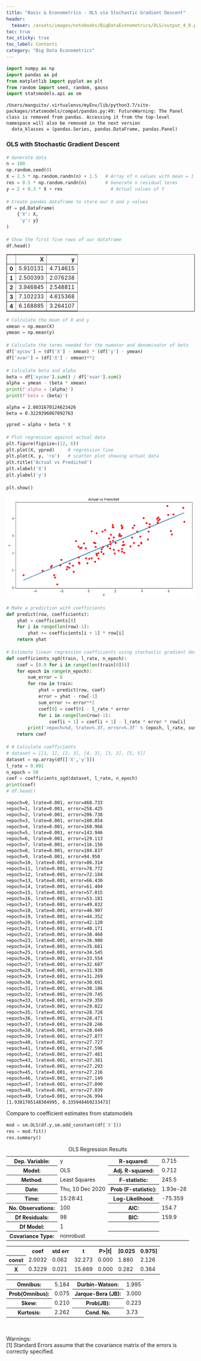 ```yaml
---
title: "Basic & Econometrics - OLS via Stochastic Gradient Descent"
header:
  teaser: /assets/images/notebooks/BigDataEconometrics/OLS/output_4_0.png
toc: true
toc_sticky: true
toc_label: Contents
category: "Big Data Econometrics" 
---
```


```python
import numpy as np
import pandas as pd
from matplotlib import pyplot as plt
from random import seed, random, gauss
import statsmodels.api as sm

```

    /Users/manguito/.virtualenvs/myEnv/lib/python3.7/site-packages/statsmodels/compat/pandas.py:49: FutureWarning: The Panel class is removed from pandas. Accessing it from the top-level namespace will also be removed in the next version
      data_klasses = (pandas.Series, pandas.DataFrame, pandas.Panel)
    

### OLS with Stochastic Gradient Descent


```python
# Generate data
n = 100
np.random.seed(0)
X = 2.5 * np.random.randn(n) + 1.5   # Array of n values with mean = 1.5, stddev = 2.5
res = 0.5 * np.random.randn(n)       # Generate n residual terms
y = 2 + 0.3 * X + res                  # Actual values of Y

# Create pandas dataframe to store our X and y values
df = pd.DataFrame(
    {'X': X,
     'y': y}
)

# Show the first five rows of our dataframe
df.head()
```




<div>
<style scoped>
    .dataframe tbody tr th:only-of-type {
        vertical-align: middle;
    }

    .dataframe tbody tr th {
        vertical-align: top;
    }

    .dataframe thead th {
        text-align: right;
    }
</style>
<table border="1" class="dataframe">
  <thead>
    <tr style="text-align: right;">
      <th></th>
      <th>X</th>
      <th>y</th>
    </tr>
  </thead>
  <tbody>
    <tr>
      <th>0</th>
      <td>5.910131</td>
      <td>4.714615</td>
    </tr>
    <tr>
      <th>1</th>
      <td>2.500393</td>
      <td>2.076238</td>
    </tr>
    <tr>
      <th>2</th>
      <td>3.946845</td>
      <td>2.548811</td>
    </tr>
    <tr>
      <th>3</th>
      <td>7.102233</td>
      <td>4.615368</td>
    </tr>
    <tr>
      <th>4</th>
      <td>6.168895</td>
      <td>3.264107</td>
    </tr>
  </tbody>
</table>
</div>




```python
# Calculate the mean of X and y
xmean = np.mean(X)
ymean = np.mean(y)

# Calculate the terms needed for the numator and denominator of beta
df['xycov'] = (df['X'] - xmean) * (df['y'] - ymean)
df['xvar'] = (df['X'] - xmean)**2

# Calculate beta and alpha
beta = df['xycov'].sum() / df['xvar'].sum()
alpha = ymean - (beta * xmean)
print(f'alpha = {alpha}')
print(f'beta = {beta}')
```

    alpha = 2.0031670124623426
    beta = 0.3229396867092763
    


```python
ypred = alpha + beta * X

# Plot regression against actual data
plt.figure(figsize=(12, 6))
plt.plot(X, ypred)     # regression line
plt.plot(X, y, 'ro')   # scatter plot showing actual data
plt.title('Actual vs Predicted')
plt.xlabel('X')
plt.ylabel('y')

plt.show()
```


    
![png](/assets/images/notebooks/BigDataEconometrics/OLS/output_4_0.png)
    



```python
# Make a prediction with coefficients
def predict(row, coefficients):
	yhat = coefficients[0]
	for i in range(len(row)-1):
		yhat += coefficients[i + 1] * row[i]
	return yhat
 
# Estimate linear regression coefficients using stochastic gradient descent
def coefficients_sgd(train, l_rate, n_epoch):
	coef = [0.0 for i in range(len(train[0]))]
	for epoch in range(n_epoch):
		sum_error = 0
		for row in train:
			yhat = predict(row, coef)
			error = yhat - row[-1]
			sum_error += error**2
			coef[0] = coef[0] - l_rate * error
			for i in range(len(row)-1):
				coef[i + 1] = coef[i + 1] - l_rate * error * row[i]
		print('>epoch=%d, lrate=%.3f, error=%.3f' % (epoch, l_rate, sum_error))
	return coef
 
# # Calculate coefficients
# dataset = [[1, 1], [2, 3], [4, 3], [3, 2], [5, 5]]
dataset = np.array(df[['X','y']])
l_rate = 0.001
n_epoch = 50
coef = coefficients_sgd(dataset, l_rate, n_epoch)
print(coef)
# df.head()
```

    >epoch=0, lrate=0.001, error=468.733
    >epoch=1, lrate=0.001, error=258.425
    >epoch=2, lrate=0.001, error=206.738
    >epoch=3, lrate=0.001, error=180.854
    >epoch=4, lrate=0.001, error=160.966
    >epoch=5, lrate=0.001, error=143.946
    >epoch=6, lrate=0.001, error=129.113
    >epoch=7, lrate=0.001, error=116.156
    >epoch=8, lrate=0.001, error=104.837
    >epoch=9, lrate=0.001, error=94.950
    >epoch=10, lrate=0.001, error=86.314
    >epoch=11, lrate=0.001, error=78.772
    >epoch=12, lrate=0.001, error=72.184
    >epoch=13, lrate=0.001, error=66.430
    >epoch=14, lrate=0.001, error=61.404
    >epoch=15, lrate=0.001, error=57.015
    >epoch=16, lrate=0.001, error=53.181
    >epoch=17, lrate=0.001, error=49.832
    >epoch=18, lrate=0.001, error=46.907
    >epoch=19, lrate=0.001, error=44.352
    >epoch=20, lrate=0.001, error=42.120
    >epoch=21, lrate=0.001, error=40.171
    >epoch=22, lrate=0.001, error=38.468
    >epoch=23, lrate=0.001, error=36.980
    >epoch=24, lrate=0.001, error=35.681
    >epoch=25, lrate=0.001, error=34.545
    >epoch=26, lrate=0.001, error=33.554
    >epoch=27, lrate=0.001, error=32.687
    >epoch=28, lrate=0.001, error=31.930
    >epoch=29, lrate=0.001, error=31.269
    >epoch=30, lrate=0.001, error=30.691
    >epoch=31, lrate=0.001, error=30.186
    >epoch=32, lrate=0.001, error=29.745
    >epoch=33, lrate=0.001, error=29.359
    >epoch=34, lrate=0.001, error=29.022
    >epoch=35, lrate=0.001, error=28.728
    >epoch=36, lrate=0.001, error=28.471
    >epoch=37, lrate=0.001, error=28.246
    >epoch=38, lrate=0.001, error=28.049
    >epoch=39, lrate=0.001, error=27.877
    >epoch=40, lrate=0.001, error=27.727
    >epoch=41, lrate=0.001, error=27.596
    >epoch=42, lrate=0.001, error=27.481
    >epoch=43, lrate=0.001, error=27.381
    >epoch=44, lrate=0.001, error=27.293
    >epoch=45, lrate=0.001, error=27.216
    >epoch=46, lrate=0.001, error=27.149
    >epoch=47, lrate=0.001, error=27.090
    >epoch=48, lrate=0.001, error=27.039
    >epoch=49, lrate=0.001, error=26.994
    [1.9381705148304995, 0.335948469233473]
    

Compare to coefficient estimates from statsmodels


```python
mod = sm.OLS(df.y,sm.add_constant(df['X']))
res = mod.fit()
res.summary()
```




<table class="simpletable">
<caption>OLS Regression Results</caption>
<tr>
  <th>Dep. Variable:</th>            <td>y</td>        <th>  R-squared:         </th> <td>   0.715</td>
</tr>
<tr>
  <th>Model:</th>                   <td>OLS</td>       <th>  Adj. R-squared:    </th> <td>   0.712</td>
</tr>
<tr>
  <th>Method:</th>             <td>Least Squares</td>  <th>  F-statistic:       </th> <td>   245.5</td>
</tr>
<tr>
  <th>Date:</th>             <td>Thu, 10 Dec 2020</td> <th>  Prob (F-statistic):</th> <td>1.93e-28</td>
</tr>
<tr>
  <th>Time:</th>                 <td>15:28:41</td>     <th>  Log-Likelihood:    </th> <td> -75.359</td>
</tr>
<tr>
  <th>No. Observations:</th>      <td>   100</td>      <th>  AIC:               </th> <td>   154.7</td>
</tr>
<tr>
  <th>Df Residuals:</th>          <td>    98</td>      <th>  BIC:               </th> <td>   159.9</td>
</tr>
<tr>
  <th>Df Model:</th>              <td>     1</td>      <th>                     </th>     <td> </td>   
</tr>
<tr>
  <th>Covariance Type:</th>      <td>nonrobust</td>    <th>                     </th>     <td> </td>   
</tr>
</table>
<table class="simpletable">
<tr>
    <td></td>       <th>coef</th>     <th>std err</th>      <th>t</th>      <th>P>|t|</th>  <th>[0.025</th>    <th>0.975]</th>  
</tr>
<tr>
  <th>const</th> <td>    2.0032</td> <td>    0.062</td> <td>   32.273</td> <td> 0.000</td> <td>    1.880</td> <td>    2.126</td>
</tr>
<tr>
  <th>X</th>     <td>    0.3229</td> <td>    0.021</td> <td>   15.669</td> <td> 0.000</td> <td>    0.282</td> <td>    0.364</td>
</tr>
</table>
<table class="simpletable">
<tr>
  <th>Omnibus:</th>       <td> 5.184</td> <th>  Durbin-Watson:     </th> <td>   1.995</td>
</tr>
<tr>
  <th>Prob(Omnibus):</th> <td> 0.075</td> <th>  Jarque-Bera (JB):  </th> <td>   3.000</td>
</tr>
<tr>
  <th>Skew:</th>          <td> 0.210</td> <th>  Prob(JB):          </th> <td>   0.223</td>
</tr>
<tr>
  <th>Kurtosis:</th>      <td> 2.262</td> <th>  Cond. No.          </th> <td>    3.73</td>
</tr>
</table><br/><br/>Warnings:<br/>[1] Standard Errors assume that the covariance matrix of the errors is correctly specified.




```python

```

